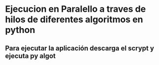 # Ejecucion en Paralello a traves de hilos de diferentes algoritmos en python
## Para ejecutar la aplicación descarga el scrypt y ejecuta py algot
